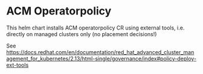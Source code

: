 # ACM Operatorpolicy

This helm chart installs ACM operatorpolicy CR using external tools, i.e. directly on managed clusters only (no placement decisions!)

See <https://docs.redhat.com/en/documentation/red_hat_advanced_cluster_management_for_kubernetes/2.13/html-single/governance/index#policy-deploy-ext-tools>
